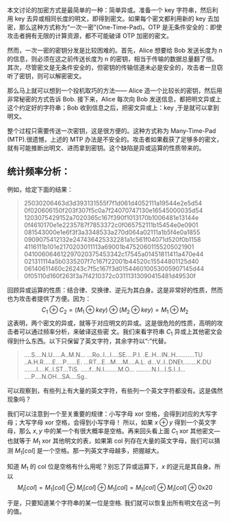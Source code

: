 本文讨论的加密方式是最简单的一种：简单异或。准备一个 key 字符串，然后利用 key 去异或相同长度的明文，即得到密文。如果每个密文都利用新的 key 去加密，那么这种方式称为“一次一密”(One-Time-Pad)。OTP 是无条件安全的：即使攻击者拥有无限的计算资源，都不可能破译 OTP 加密的密文。

然而，一次一密的密钥分发是比较困难的。首先，Alice 想要给 Bob 发送长度为 n 的信息，则必须在这之前传送长度为 n 的密钥，相当于传输的数据总量翻了倍。其次，尽管密文是无条件安全的，但密钥的传输信道未必是安全的，攻击者一旦窃听了密钥，则可以解密密文。

那么马上就可以想到一个投机取巧的方法—— Alice 造一个比较长的密钥，然后用非常秘密的方式告诉 Bob. 接下来，Alice 每次向 Bob 发送信息，都把明文异或上这个约定好的字符串；Bob 收到信息之后，把密文异或上：key ,于是就可以拿到明文。

整个过程只需要传送一次密钥，这是很方便的。这种方式称为 Many-Time-Pad (MTP).很遗憾，上述的 MTP 办法是不安全的。攻击者如果截获了足够多的密文，就有可能推断出明文、进而拿到密钥。这个缺陷是异或运算的性质带来的。

## 统计频率分析：
例如，给定下面的结果：
>25030206463d3d393131555f7f1d061d4052111a19544e2e5d54  
0f020606150f203f307f5c0a7f24070747130e16545000035d54  
1203075429152a7020365c167f390f1013170b1006481e13144e  
0f4610170e1e2235787f7853372c0f065752111b15454e0e0901  
081543000e1e6f3f3a3348533a270d064a02111a1b5f4e0a1855  
0909075412132e247436425332281a1c561f04071d520f0b1158  
4116111b101e2170203011113a69001b47520601155205021901  
041006064612297020375453342c17545a01451811411a470e44  
021311114a5b0335207f7c167f22001b44520c15544801125d40  
06140611460c26243c7f5c167f3d015446010053005907145d44  
0f05110d160f263f3a7f4210372c03111313090415481d49530f


回顾异或运算的性质：结合律、交换律、逆元为其白身。这是非常好的性质，然而也为攻击者提供了方便。因为：
$$C_1\oplus C_2=(M_1\oplus key)\oplus(M_2\oplus key)=M_1\oplus M_2$$
这表明，两个密文的异或，就等于对应明文的异或。这是很危险的性质，高明的攻击者可以通过频率分析，来破译这些密
文。我们来看字符串 $C_{1}$ 异或上其他密文会得到什么东西。以下只保留了英文字符，其余字符以“:”代替。

>....S....N.U.....A..M.N...
> ...Ro..I...I....SE....P.I. .E..H...IN..H...........TU ..A.H.R.....E....P......E. ...RT...E...M....M....A.L. d...V..I..DNEt........K.DU .......I....K..I.ST...TiS. .....f...N.I........M.O... .........N.I...I.S.I..I... ....P....N.OH...SA....Sg..

可以观察到，有些列上有大量的英文字符，有些列一个英文字符都没有。这是偶然现象吗？


我们可以注意到一个至关重要的规律：小写字母 xor 空格，会得到对应的大写字母；大写字母 xor 空格，会得到小写字母！ 所以，如果 $x\oplus y$ 得到一个英文字母，那么 $x,y$ 中的某一个有很大概率是空格。再来回头看上面 $C_{1}$ xor 其他密文—也就等于 $M_1$ xor 其他明文的表，如果第 col 列存在大量的英文字母，我们可以猜测 $M_1[col]$ 是一个空格。那一列英文字母越多，把握越大。

知道 $M_{1}$ 的 col 位是空格有什么用呢？别忘了异或运算下，$x$ 的逆元是其自身。所以
$$M_i[col]=M_1[col]\oplus M_i[col]\oplus M_1[col]=M_1[col]\oplus M_i[col]\oplus0\text{x20}$$

于是，只要知道某个字符串的某一位是空格. 我们就可以恢复出所有明文在这一列的值。

